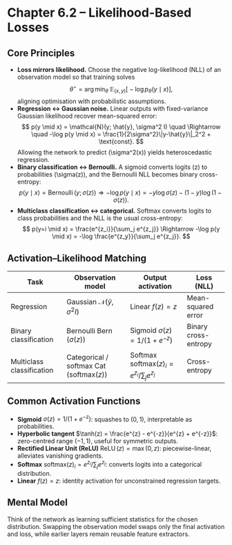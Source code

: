 # Chapter 6.2 – Likelihood-Based Losses

## Core Principles
- **Loss mirrors likelihood.** Choose the negative log-likelihood (NLL) of an observation model so that training solves
  $$
  \theta^{\star} = \arg\min_\theta \; \mathbb{E}_{(x,y)}\big[-\log p_\theta(y \mid x)\big],
  $$
  aligning optimisation with probabilistic assumptions.
- **Regression ↔ Gaussian noise.** Linear outputs with fixed-variance Gaussian likelihood recover mean-squared error:
  $$
  p(y \mid x) = \mathcal{N}(y; \hat{y}, \sigma^2 I) \quad \Rightarrow \quad -\log p(y \mid x) = \frac{1}{2\sigma^2}\|y-\hat{y}\|_2^2 + \text{const}.
  $$
  Allowing the network to predict \(\sigma^2(x)\) yields heteroscedastic regression.
- **Binary classification ↔ Bernoulli.** A sigmoid converts logits \(z\) to probabilities \(\sigma(z)\), and the Bernoulli NLL becomes binary cross-entropy:
  $$
  p(y \mid x) = \operatorname{Bernoulli}(y; \sigma(z)) \Rightarrow -\log p(y \mid x) = -y\log\sigma(z) -(1-y)\log\big(1-\sigma(z)\big).
  $$
- **Multiclass classification ↔ categorical.** Softmax converts logits to class probabilities and the NLL is the usual cross-entropy:
  $$
  p(y=i \mid x) = \frac{e^{z_i}}{\sum_j e^{z_j}} \Rightarrow -\log p(y \mid x) = -\log \frac{e^{z_y}}{\sum_j e^{z_j}}.
  $$

## Activation–Likelihood Matching
| Task | Observation model | Output activation | Loss (NLL) |
|------|-------------------|-------------------|------------|
| Regression | Gaussian $\mathcal{N}(\hat{y}, \sigma^2 I)$ | Linear $f(z)=z$ | Mean-squared error |
| Binary classification | Bernoulli $\operatorname{Bern}(\sigma(z))$ | Sigmoid $\sigma(z)=1/(1+e^{-z})$ | Binary cross-entropy |
| Multiclass classification | Categorical / softmax $\operatorname{Cat}(\text{softmax}(z))$ | Softmax $\text{softmax}(z)_i = e^{z_i}/\sum_j e^{z_j}$ | Cross-entropy |

## Common Activation Functions
- **Sigmoid** $\sigma(z) = 1 / (1 + e^{-z})$: squashes to $(0,1)$, interpretable as probabilities.
- **Hyperbolic tangent** $\tanh(z) = \frac{e^{z} - e^{-z}}{e^{z} + e^{-z}}$: zero-centred range $(-1,1)$, useful for symmetric outputs.
- **Rectified Linear Unit (ReLU)** $\operatorname{ReLU}(z) = \max(0, z)$: piecewise-linear, alleviates vanishing gradients.
- **Softmax** $\text{softmax}(z)_i = e^{z_i}/\sum_j e^{z_j}$: converts logits into a categorical distribution.
- **Linear** $f(z) = z$: identity activation for unconstrained regression targets.

## Mental Model
Think of the network as learning sufficient statistics for the chosen distribution. Swapping the observation model swaps only the final activation and loss, while earlier layers remain reusable feature extractors.
